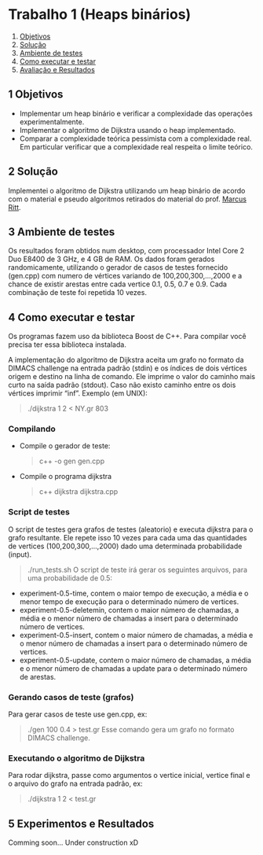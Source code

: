 Trabalho 1 (Heaps binários)
==========================

1. [Objetivos](#1-objetivos)
2. [Solução](#2-solução)
3. [Ambiente de testes](#3-ambiente-de-testes)
4. [Como executar e testar](#4-como-executar-e-testar)
5. [Avaliação e Resultados](#5-experimentos-e-resultados)

1 Objetivos
--------
* Implementar um heap binário e verificar a complexidade das operações experimentalmente.
* Implementar o algoritmo de Dijkstra usando o heap implementado.
* Comparar a complexidade teórica pessimista com a complexidade real. Em particular verificar que a complexidade real respeita o limite teórico.

2 Solução
--------------
Implementei o algoritmo de Dijkstra utilizando um heap binário de acordo com o material e pseudo algoritmos retirados do material do prof. [Marcus Ritt](http://www.inf.ufrgs.br/~mrpritt/doku.php?id=homepage "Marcus Riit").



3 Ambiente de testes
-----------
Os resultados foram obtidos num desktop, com processador Intel Core 2 Duo E8400 de $3$ GHz, e $4$ GB de RAM. 
Os dados foram gerados randomicamente, utilizando o gerador de casos de testes fornecido (gen.cpp) com numero de vértices variando de 100,200,300,...,2000 e a chance de existir arestas entre cada vertice 0.1, 0.5, 0.7 e 0.9. Cada combinação de teste foi repetida 10 vezes.


4 Como executar e testar
---------------------
Os programas fazem uso da biblioteca Boost de C++. Para compilar você precisa ter essa biblioteca instalada.

A implementação do algoritmo de Dijkstra aceita um grafo no formato da DIMACS challenge na entrada padrão (stdin) e os índices de dois vértices origem e destino na linha de comando. Ele imprime o valor do caminho mais curto na saída padrão (stdout). Caso não existo caminho entre os dois vértices imprimir “inf”. Exemplo (em UNIX):

  > ./dijkstra 1 2 < NY.gr
  > 803

### Compilando ###
* Compile o gerador de teste:
  > c++ -o gen gen.cpp
* Compile o programa dijkstra
  > c++ dijkstra dijkstra.cpp

### Script de testes ###
O script de testes gera grafos de testes (aleatorio) e executa dijkstra para o grafo resultante. Ele repete isso 10 vezes para cada uma das quantidades de vertices (100,200,300,...,2000) dado uma determinada probabilidade (input).
  > ./run\_tests.sh
O script de teste irá gerar os seguintes arquivos, para uma probabilidade de 0.5:
* experiment-0.5-time, contem o maior tempo de execução, a média e o menor tempo de execução para o determinado número de vertices.
* experiment-0.5-deletemin, contem o maior número de chamadas, a média e o menor número de chamadas a insert para o determinado número de vertices.
* experiment-0.5-insert, contem o maior número de chamadas, a média e o menor número de chamadas a insert para o determinado número de vertices. 
* experiment-0.5-update, contem o maior número de chamadas, a média e o menor número de chamadas a update para o determinado número de arestas. 


### Gerando casos de teste (grafos) ###
Para gerar casos de teste use gen.cpp, ex:
  > ./gen 100 0.4 > test.gr 
Esse comando gera um grafo no formato DIMACS challenge.

### Executando o algoritmo de Dijkstra  ###
Para rodar dijkstra, passe como argumentos o vertice inicial, vertice final e o arquivo do grafo na entrada padrão, ex:
  > ./dijkstra 1 2 < test.gr

5 Experimentos e Resultados
---------------------------
Comming soon...
Under construction xD
